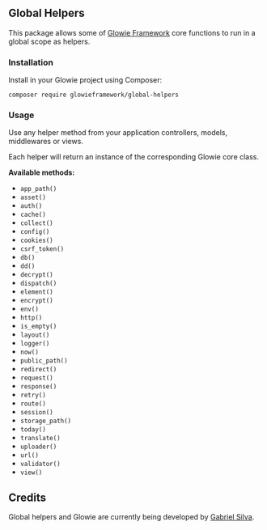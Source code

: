 ## Global Helpers
This package allows some of [Glowie Framework](https://github.com/glowieframework/glowie) core functions to run in a global scope as helpers.

### Installation
Install in your Glowie project using Composer:

```shell
composer require glowieframework/global-helpers
```

### Usage
Use any helper method from your application controllers, models, middlewares or views.

Each helper will return an instance of the corresponding Glowie core class.

**Available methods:**
- `app_path()`
- `asset()`
- `auth()`
- `cache()`
- `collect()`
- `config()`
- `cookies()`
- `csrf_token()`
- `db()`
- `dd()`
- `decrypt()`
- `dispatch()`
- `element()`
- `encrypt()`
- `env()`
- `http()`
- `is_empty()`
- `layout()`
- `logger()`
- `now()`
- `public_path()`
- `redirect()`
- `request()`
- `response()`
- `retry()`
- `route()`
- `session()`
- `storage_path()`
- `today()`
- `translate()`
- `uploader()`
- `url()`
- `validator()`
- `view()`

## Credits
Global helpers and Glowie are currently being developed by [Gabriel Silva](https://gabrielsilva.dev.br).